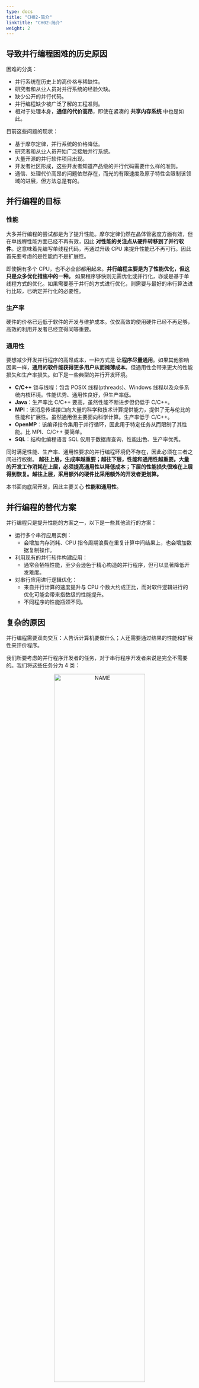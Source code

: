 ```yaml
---
type: docs
title: "CH02-简介"
linkTitle: "CH02-简介"
weight: 2
---
```


## 导致并行编程困难的历史原因

困难的分类：

- 并行系统在历史上的高价格与稀缺性。
- 研究者和从业人员对并行系统的经验欠缺。
- 缺少公开的并行代码。
- 并行编程缺少被广泛了解的工程准则。
- 相对于处理本身，**通信的代价高昂**，即使在紧凑的 **共享内存系统** 中也是如此。

目前这些问题的现状：

- 基于摩尔定律，并行系统的价格降低。
- 研究者和从业人员开始广泛接触并行系统。
- 大量开源的并行软件项目出现。
- 开发者社区形成，这些开发者知道产品级的并行代码需要什么样的准则。
- 通信、处理代价高昂的问题依然存在，而光的有限速度及原子特性会限制该领域的进展，但方法总是有的。

## 并行编程的目标

### 性能

大多并行编程的尝试都是为了提升性能。摩尔定律仍然在晶体管密度方面有效，但在单线程性能方面已经不再有效，因此 **对性能的关注点从硬件转移到了并行软件**。这意味着先编写单线程代码，再通过升级 CPU 来提升性能已不再可行。因此首先要考虑的是性能而不是扩展性。

即使拥有多个 CPU，也不必全部都用起来。**并行编程主要是为了性能优化，但这只是众多优化措施中的一种。** 如果程序够快则无需优化或并行化，亦或是基于单线程方式的优化。如果需要基于并行的方式进行优化，则需要与最好的串行算法进行比较，已确定并行化的必要性。

### 生产率

硬件的价格已远低于软件的开发与维护成本。仅仅高效的使用硬件已经不再足够，高效的利用开发者已经变得同等重要。

### 通用性

要想减少开发并行程序的高昂成本，一种方式是 **让程序尽量通用**。如果其他影响因素一样，**通用的软件能获得更多用户从而摊薄成本**。但通用性会带来更大的性能损失和生产率损失。如下是一些典型的并行开发环境。

- **C/C++** 锁与线程：包含 POSIX 线程(pthreads)、Windows 线程以及众多系统内核环境。性能优秀、通用性良好，但生产率低。
- **Java**：生产率比 C/C++ 要高，虽然性能不断进步但仍低于 C/C++。
- **MPI**：该消息传递接口向大量的科学和技术计算提供能力，提供了无与伦比的性能和扩展性。虽然通用但主要面向科学计算。生产率低于 C/C++。
- **OpenMP**：该编译指令集用于并行循环，因此用于特定任务从而限制了其性能。比 MPI、C/C++ 要简单。
- **SQL**：结构化编程语言 SQL 仅用于数据库查询，性能出色、生产率优秀。

同时满足性能、生产率、通用性要求的并行编程环境仍不存在，因此必须在三者之间进行权衡。 **越往上层，生成率越重要；越往下层，性能和通用性越重要。大量的开发工作消耗在上层，必须提高通用性以降低成本；下层的性能损失很难在上层得到恢复。越往上层，采用额外的硬件比采用额外的开发者更划算。**

本书面向底层开发，因此主要关心 **性能和通用性**。

## 并行编程的替代方案

并行编程只是提升性能的方案之一，以下是一些其他流行的方案：

- 运行多个串行应用实例：
  - 会增加内存消耗、CPU 指令周期浪费在重复计算中间结果上，也会增加数据复制操作。
- 利用现有的并行软件构建应用：
  - 通常会牺牲性能，至少会逊色于精心构造的并行程序，但可以显著降低开发难度。
- 对串行应用进行逻辑优化：
  - 来自并行计算的速度提升与 CPU 个数大约成正比，而对软件逻辑进行的优化可能会带来指数级的性能提升。
  - 不同程序的性能瓶颈不同。

## 复杂的原因

并行编程需要双向交互：人告诉计算机要做什么；人还需要通过结果的性能和扩展性来评价程序。

我们所要考虑的并行程序开发者的任务，对于串行程序开发者来说是完全不需要的。我们将这些任务分为 4 类：

<div  align="center">
<img src="https://infi-img.oss-cn-hangzhou.aliyuncs.com/img/20180922135900.png" style="display:block;width:70%;" alt="NAME" align=center />
</div>

### 分割任务

**合理的对任务进行分割以提升并行度，可以极大提升性能和扩展性，但是也会增加复杂性。** 比如，分割任务可能会让全局错误处理和事件处理更复杂，并行程序可能需要一些相当复杂的同步措施来安全的处理这些全局事件。总的来说，每个任务分割都需要一些交互，如果某个线程不存在任何交互，那它的执行对任务本身也就不产生任何影响。但是交互也就意味着额外的、可能降低性能的开销。

如果同时执行太多线程，CPU 缓存将会溢出，引起过高的缓存未命中，降低性能。

运行程序并发执行会大量增加程序的状态集，导致程序难以理解和调试，降低生产率。

### 并行访问控制

单线程的线性程序对程序的所有资源都有访问权，主要是内存数据结构，但也可能是 CPU、内存、高速缓存、IO 设备、计算加速器、文件等。并行访问控制的问题有：

- **访问特定的资源是否受限于资源的位置。** 比如本地或远程、显式或隐式、赋值或消息传递等。
- **线程如何协调对资源的访问。** 这种协调由不同的并行语言或环境通过大量同步机制实现，如：消息传递、加锁、事务、引用计数、显式计时、共享原子变量、数据所有权等。因此要面对死锁、活锁、事务回滚等问题。

### 资源分割与复制

**最有效的并行算法和系统都善于对资源进行并行化，所以并行编程的编写最好从分割写密集型资源和复制经常访问的读密集型资源开始。** 这里所说的访问频繁的数据，可能是计算机系统、海量存储设备、NUMA节点、CPU、页面、Cache Line、同步原语实例、代码临界区等等多个层次。

### 与硬件交互

开发者需要根据目标硬件的高速缓存分布、系统的拓扑结果或者内部互联协议来对应用进行量体裁衣。

### 组合使用

最好的实践会将上述 4 种类型的基础性任务组合应用。比如，**数据并行方案首先把数据分割以减少组件内的交互需求，然后分割相应的代码，最后对数据分区并与线程映射，以便提升吞吐、减少线程内交互。**